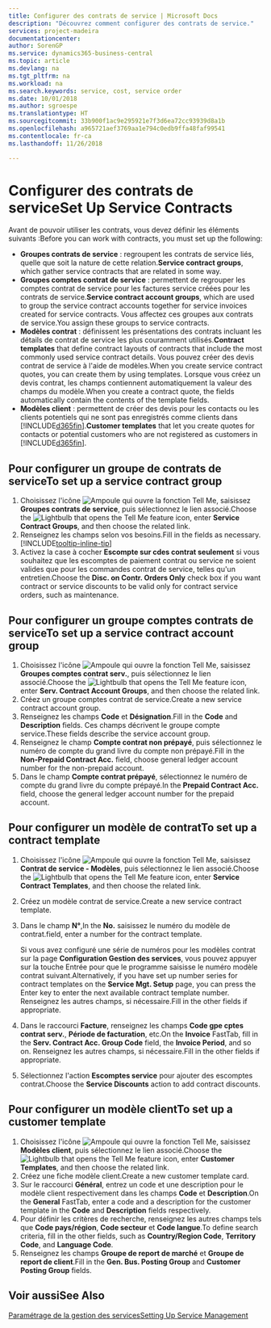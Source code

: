 ```yaml
---
title: Configurer des contrats de service | Microsoft Docs
description: "Découvrez comment configurer des contrats de service."
services: project-madeira
documentationcenter: 
author: SorenGP
ms.service: dynamics365-business-central
ms.topic: article
ms.devlang: na
ms.tgt_pltfrm: na
ms.workload: na
ms.search.keywords: service, cost, service order
ms.date: 10/01/2018
ms.author: sgroespe
ms.translationtype: HT
ms.sourcegitcommit: 33b900f1ac9e295921e7f3d6ea72cc93939d8a1b
ms.openlocfilehash: a965721aef3769aa1e794c0edb9ffa48faf99541
ms.contentlocale: fr-ca
ms.lasthandoff: 11/26/2018

---
```


# <a name="set-up-service-contracts"></a><span data-ttu-id="e209a-103">Configurer des contrats de service</span><span class="sxs-lookup"><span data-stu-id="e209a-103">Set Up Service Contracts</span></span>
<span data-ttu-id="e209a-104">Avant de pouvoir utiliser les contrats, vous devez définir les éléments suivants :</span><span class="sxs-lookup"><span data-stu-id="e209a-104">Before you can work with contracts, you must set up the following:</span></span> 

* <span data-ttu-id="e209a-105">**Groupes contrats de service** : regroupent les contrats de service liés, quelle que soit la nature de cette relation.</span><span class="sxs-lookup"><span data-stu-id="e209a-105">**Service contract groups**, which gather service contracts that are related in some way.</span></span>
* <span data-ttu-id="e209a-106">**Groupes comptes contrat de service** : permettent de regrouper les comptes contrat de service pour les factures service créées pour les contrats de service.</span><span class="sxs-lookup"><span data-stu-id="e209a-106">**Service contract account groups**, which are used to group the service contract accounts together for service invoices created for service contracts.</span></span> <span data-ttu-id="e209a-107">Vous affectez ces groupes aux contrats de service.</span><span class="sxs-lookup"><span data-stu-id="e209a-107">You assign these groups to service contracts.</span></span>  
* <span data-ttu-id="e209a-108">**Modèles contrat** : définissent les présentations des contrats incluant les détails de contrat de service les plus couramment utilisés.</span><span class="sxs-lookup"><span data-stu-id="e209a-108">**Contract templates** that define contract layouts of contracts that include the most commonly used service contract details.</span></span> <span data-ttu-id="e209a-109">Vous pouvez créer des devis contrat de service à l'aide de modèles.</span><span class="sxs-lookup"><span data-stu-id="e209a-109">When you create service contract quotes, you can create them by using templates.</span></span> <span data-ttu-id="e209a-110">Lorsque vous créez un devis contrat, les champs contiennent automatiquement la valeur des champs du modèle.</span><span class="sxs-lookup"><span data-stu-id="e209a-110">When you create a contract quote, the fields automatically contain the contents of the template fields.</span></span>
* <span data-ttu-id="e209a-111">**Modèles client** : permettent de créer des devis pour les contacts ou les clients potentiels qui ne sont pas enregistrés comme clients dans [!INCLUDE[d365fin](includes/d365fin_md.md)].</span><span class="sxs-lookup"><span data-stu-id="e209a-111">**Customer templates** that let you create quotes for contacts or potential customers who are not registered as customers in [!INCLUDE[d365fin](includes/d365fin_md.md)].</span></span>  

## <a name="to-set-up-a-service-contract-group"></a><span data-ttu-id="e209a-112">Pour configurer un groupe de contrats de service</span><span class="sxs-lookup"><span data-stu-id="e209a-112">To set up a service contract group</span></span>  
1. <span data-ttu-id="e209a-113">Choisissez l'icône ![Ampoule qui ouvre la fonction Tell Me](media/ui-search/search_small.png "Dites-moi ce que vous voulez faire"), saisissez **Groupes contrats de service**, puis sélectionnez le lien associé.</span><span class="sxs-lookup"><span data-stu-id="e209a-113">Choose the ![Lightbulb that opens the Tell Me feature](media/ui-search/search_small.png "Tell me what you want to do") icon, enter **Service Contract Groups**, and then choose the related link.</span></span>  
2. <span data-ttu-id="e209a-114">Renseignez les champs selon vos besoins.</span><span class="sxs-lookup"><span data-stu-id="e209a-114">Fill in the fields as necessary.</span></span> [!INCLUDE[tooltip-inline-tip](includes/tooltip-inline-tip_md.md)]
3. <span data-ttu-id="e209a-115">Activez la case à cocher **Escompte sur cdes contrat seulement** si vous souhaitez que les escomptes de paiement contrat ou service ne soient valides que pour les commandes contrat de service, telles qu'un entretien.</span><span class="sxs-lookup"><span data-stu-id="e209a-115">Choose the **Disc. on Contr. Orders Only** check box if you want contract or service discounts to be valid only for contract service orders, such as maintenance.</span></span>  

## <a name="to-set-up-a-service-contract-account-group"></a><span data-ttu-id="e209a-116">Pour configurer un groupe comptes contrats de service</span><span class="sxs-lookup"><span data-stu-id="e209a-116">To set up a service contract account group</span></span>  
1. <span data-ttu-id="e209a-117">Choisissez l'icône ![Ampoule qui ouvre la fonction Tell Me](media/ui-search/search_small.png "Dites-moi ce que vous voulez faire"), saisissez **Groupes comptes contrat serv.**, puis sélectionnez le lien associé.</span><span class="sxs-lookup"><span data-stu-id="e209a-117">Choose the ![Lightbulb that opens the Tell Me feature](media/ui-search/search_small.png "Tell me what you want to do") icon, enter **Serv. Contract Account Groups**, and then choose the related link.</span></span>  
2. <span data-ttu-id="e209a-118">Créez un groupe comptes contrat de service.</span><span class="sxs-lookup"><span data-stu-id="e209a-118">Create a new service contract account group.</span></span>   
3. <span data-ttu-id="e209a-119">Renseignez les champs **Code** et **Désignation**.</span><span class="sxs-lookup"><span data-stu-id="e209a-119">Fill in the **Code** and **Description** fields.</span></span> <span data-ttu-id="e209a-120">Ces champs décrivent le groupe compte service.</span><span class="sxs-lookup"><span data-stu-id="e209a-120">These fields describe the service account group.</span></span>  
4. <span data-ttu-id="e209a-121">Renseignez le champ **Compte contrat non prépayé**, puis sélectionnez le numéro de compte du grand livre du compte non prépayé.</span><span class="sxs-lookup"><span data-stu-id="e209a-121">Fill in the **Non-Prepaid Contract Acc.** field, choose general ledger account number for the non-prepaid account.</span></span>  
5. <span data-ttu-id="e209a-122">Dans le champ **Compte contrat prépayé**, sélectionnez le numéro de compte du grand livre du compte prépayé.</span><span class="sxs-lookup"><span data-stu-id="e209a-122">In the **Prepaid Contract Acc.** field, choose the general ledger account number for the prepaid account.</span></span>  

## <a name="to-set-up-a-contract-template"></a><span data-ttu-id="e209a-123">Pour configurer un modèle de contrat</span><span class="sxs-lookup"><span data-stu-id="e209a-123">To set up a contract template</span></span>  
1. <span data-ttu-id="e209a-124">Choisissez l'icône ![Ampoule qui ouvre la fonction Tell Me](media/ui-search/search_small.png "Dites-moi ce que vous voulez faire"), saisissez **Contrat de service - Modèles**, puis sélectionnez le lien associé.</span><span class="sxs-lookup"><span data-stu-id="e209a-124">Choose the ![Lightbulb that opens the Tell Me feature](media/ui-search/search_small.png "Tell me what you want to do") icon, enter **Service Contract Templates**, and then choose the related link.</span></span>  
2. <span data-ttu-id="e209a-125">Créez un modèle contrat de service.</span><span class="sxs-lookup"><span data-stu-id="e209a-125">Create a new service contract template.</span></span>  
3. <span data-ttu-id="e209a-126">Dans le champ **N°**,</span><span class="sxs-lookup"><span data-stu-id="e209a-126">In the **No.**</span></span> <span data-ttu-id="e209a-127">saisissez le numéro du modèle de contrat.</span><span class="sxs-lookup"><span data-stu-id="e209a-127">field, enter a number for the contract template.</span></span>  
  
     <span data-ttu-id="e209a-128">Si vous avez configuré une série de numéros pour les modèles contrat sur la page **Configuration Gestion des services**, vous pouvez appuyer sur la touche Entrée pour que le programme saisisse le numéro modèle contrat suivant.</span><span class="sxs-lookup"><span data-stu-id="e209a-128">Alternatively, if you have set up number series for contract templates on the **Service Mgt. Setup** page, you can press the Enter key to enter the next available contract template number.</span></span> <span data-ttu-id="e209a-129">Renseignez les autres champs, si nécessaire.</span><span class="sxs-lookup"><span data-stu-id="e209a-129">Fill in the other fields if appropriate.</span></span>  
  
4. <span data-ttu-id="e209a-130">Dans le raccourci **Facture**, renseignez les champs **Code gpe cptes contrat serv.**, **Période de facturation**, etc.</span><span class="sxs-lookup"><span data-stu-id="e209a-130">On the **Invoice** FastTab, fill in the **Serv. Contract Acc. Group Code** field, the **Invoice Period**, and so on.</span></span> <span data-ttu-id="e209a-131">Renseignez les autres champs, si nécessaire.</span><span class="sxs-lookup"><span data-stu-id="e209a-131">Fill in the other fields if appropriate.</span></span>  
5. <span data-ttu-id="e209a-132">Sélectionnez l'action **Escomptes service** pour ajouter des escomptes contrat.</span><span class="sxs-lookup"><span data-stu-id="e209a-132">Choose the **Service Discounts** action to add contract discounts.</span></span>  

## <a name="to-set-up-a-customer-template"></a><span data-ttu-id="e209a-133">Pour configurer un modèle client</span><span class="sxs-lookup"><span data-stu-id="e209a-133">To set up a customer template</span></span>  
1. <span data-ttu-id="e209a-134">Choisissez l'icône ![Ampoule qui ouvre la fonction Tell Me](media/ui-search/search_small.png "Dites-moi ce que vous voulez faire"), saisissez **Modèles client**, puis sélectionnez le lien associé.</span><span class="sxs-lookup"><span data-stu-id="e209a-134">Choose the ![Lightbulb that opens the Tell Me feature](media/ui-search/search_small.png "Tell me what you want to do") icon, enter **Customer Templates**, and then choose the related link.</span></span>  
2. <span data-ttu-id="e209a-135">Créez une fiche modèle client.</span><span class="sxs-lookup"><span data-stu-id="e209a-135">Create a new customer template card.</span></span>  
3. <span data-ttu-id="e209a-136">Sur le raccourci **Général**, entrez un code et une description pour le modèle client respectivement dans les champs **Code** et **Description**.</span><span class="sxs-lookup"><span data-stu-id="e209a-136">On the **General** FastTab, enter a code and a description for the customer template in the **Code** and **Description** fields respectively.</span></span> 
4. <span data-ttu-id="e209a-137">Pour définir les critères de recherche, renseignez les autres champs tels que **Code pays/région**, **Code secteur** et **Code langue**.</span><span class="sxs-lookup"><span data-stu-id="e209a-137">To define search criteria, fill in the other fields, such as **Country/Region Code**, **Territory Code**, and **Language Code**.</span></span>  
5. <span data-ttu-id="e209a-138">Renseignez les champs **Groupe de report de marché** et **Groupe de report de client**.</span><span class="sxs-lookup"><span data-stu-id="e209a-138">Fill in the **Gen. Bus. Posting Group** and **Customer Posting Group** fields.</span></span>  

## <a name="see-also"></a><span data-ttu-id="e209a-139">Voir aussi</span><span class="sxs-lookup"><span data-stu-id="e209a-139">See Also</span></span>
[<span data-ttu-id="e209a-140">Paramétrage de la gestion des services</span><span class="sxs-lookup"><span data-stu-id="e209a-140">Setting Up Service Management</span></span>](service-setup-service.md)

